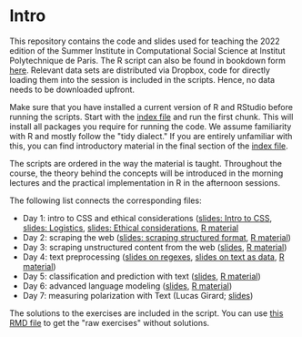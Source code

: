 # Intro

This repository contains the code and slides used for teaching the 2022 edition of the Summer Institute in Computational Social Science at Institut Polytechnique de Paris. The R script can also be found in bookdown form [here](https://bookdown.org/f_lennert/bookdown_script/). Relevant data sets are distributed via Dropbox, code for directly loading them into the session is included in the scripts. Hence, no data needs to be downloaded upfront.

Make sure that you have installed a current version of R and RStudio before running the scripts. Start with the [index file](bookdown_script/index.Rmd) and run the first chunk. This will install all packages you require for running the code. We assume familiarity with R and mostly follow the "tidy dialect." If you are entirely unfamiliar with this, you can find introductory material in the final section of the [index file](bookdown_script/index.Rmd).

The scripts are ordered in the way the material is taught. Throughout the course, the theory behind the concepts will be introduced in the morning lectures and the practical implementation in R in the afternoon sessions.

The following list connects the corresponding files:

* Day 1: intro to CSS and ethical considerations ([slides: Intro to CSS](slides/sicss2022-day1.1_welcome.pdf), [slides: Logistics](slides/sicss2022-day1.2_logistics.pdf), [slides: Ethical considerations](slides/sicss2022-day1.3_scraping-ethics.pdf), [R material](bookdown_script/index.Rmd)
* Day 2: scraping the web ([slides: scraping structured format](slides/sicss2022-day2_how_the_web.pdf), [R material](bookdown_script/01-scraping_structured.Rmd))
* Day 3: scraping unstructured content from the web ([slides](slides/sicss2022-day3_structured.pdf), [R material](bookdown_script/02-scraping_unstructured.Rmd))
* Day 4: text preprocessing ([slides on regexes](sicss2022-day4.1_unstructured), [slides on text as data](slides/sicss2022-day4.2_text-as-data.pdf), [R material](bookdown_script/03-text_preprocessing.Rmd))
* Day 5: classification and prediction with text ([slides](slides/sicss2022-day5_nlp.pdf), [R material](bookdown_script/04-ml.Rmd))
* Day 6: advanced language modeling ([slides](slides/sicss2022-day6_nlp.pdf), [R material](bookdown_script/05-word_embeddings.Rmd))
* Day 7: measuring polarization with Text (Lucas Girard; [slides](slides/sicss2022-day7_polarization-text.pdf))

The solutions to the exercises are included in the script. You can use [this RMD file](bookdown_script/_exercises.Rmd) to get the "raw exercises" without solutions. 


